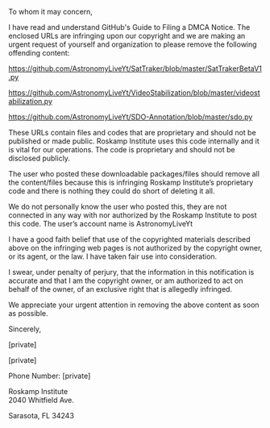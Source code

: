 To whom it may concern,

I have read and understand GitHub's Guide to Filing a DMCA Notice. The enclosed URLs are infringing upon our copyright and we are making an urgent request of yourself and organization to please remove the following offending content:

https://github.com/AstronomyLiveYt/SatTraker/blob/master/SatTrakerBetaV1.py

https://github.com/AstronomyLiveYt/VideoStabilization/blob/master/videostabilization.py

https://github.com/AstronomyLiveYt/SDO-Annotation/blob/master/sdo.py

These URLs contain files and codes that are proprietary and should not be published or made public. Roskamp Institute uses this code internally and it is vital for our operations. The code is proprietary and should not be disclosed publicly.

The user who posted these downloadable packages/files should remove all the content/files because this is infringing Roskamp Institute’s proprietary code and there is nothing they could do short of deleting it all.

We do not personally know the user who posted this, they are not connected in any way with nor authorized by the Roskamp Institute to post this code. The user’s account name is AstronomyLiveYt

I have a good faith belief that use of the copyrighted materials described above on the infringing web pages is not authorized by the copyright owner, or its agent, or the law. I have taken fair use into consideration.

I swear, under penalty of perjury, that the information in this notification is accurate and that I am the copyright owner, or am authorized to act on behalf of the owner, of an exclusive right that is allegedly infringed.

We appreciate your urgent attention in removing the above content as soon as possible.

Sincerely,

[private]

[private]

Phone Number: [private]

Roskamp Institute    
2040 Whitfield Ave.

Sarasota, FL 34243
